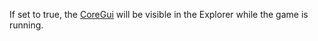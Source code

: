 If set to true, the [CoreGui](https://create.roblox.com/docs/reference/engine/classes/CoreGui) will be visible in the Explorer while the
game is running.